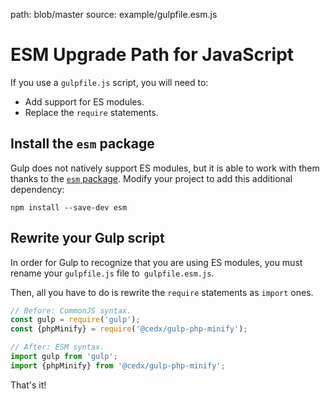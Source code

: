 path: blob/master
source: example/gulpfile.esm.js

# ESM Upgrade Path for JavaScript
If you use a `gulpfile.js` script, you will need to:

- Add support for ES modules.
- Replace the `require` statements.

## Install the `esm` package
Gulp does not natively support ES modules, but it is able to work with them thanks to the [`esm` package](https://www.npmjs.com/package/esm). Modify your project to add this additional dependency:

```shell
npm install --save-dev esm
```

## Rewrite your Gulp script
In order for Gulp to recognize that you are using ES modules, you must rename your `gulpfile.js` file to` gulpfile.esm.js`.

Then, all you have to do is rewrite the `require` statements as `import` ones.

```js
// Before: CommonJS syntax.
const gulp = require('gulp');
const {phpMinify} = require('@cedx/gulp-php-minify');

// After: ESM syntax.
import gulp from 'gulp';
import {phpMinify} from '@cedx/gulp-php-minify';
```

That's it!
